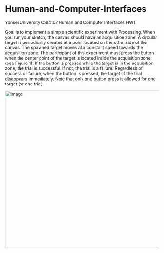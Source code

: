 # Human-and-Computer-Interfaces
Yonsei University CSI4107 Human and Computer Interfaces HW1

Goal is to implement a simple scientific experiment with Processing. When you run your sketch, the canvas should have an acquisition zone. A circular target is periodically created at a point located on the other side of the canvas. The spawned target moves at a constant speed towards the acquisition zone. The participant of this experiment must press the button when the center point of the target is located inside the acquisition zone (see Figure 1). If the button is pressed while the target is in the acquisition zone, the trial is successful. If not, the trial is a failure. Regardless of success or failure, when the button is pressed, the target of the trial disappears immediately. Note that only one button press is allowed for one target (or one trial).

<img width="515" alt="image" src="https://github.com/subinlee99/Human-and-Computer-Interfaces/assets/72432673/fd129b04-c3f3-4481-a854-a759b0fafe1b">
